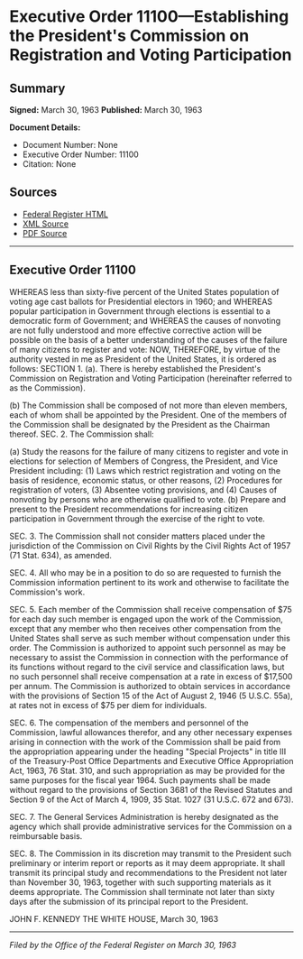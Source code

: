 # Executive Order 11100—Establishing the President's Commission on Registration and Voting Participation

## Summary

**Signed:** March 30, 1963
**Published:** March 30, 1963

**Document Details:**
- Document Number: None
- Executive Order Number: 11100
- Citation: None

## Sources
- [Federal Register HTML](https://www.presidency.ucsb.edu/documents/executive-order-11100-establishing-the-presidents-commission-registration-and-voting)
- [XML Source](None)
- [PDF Source](None)

---

## Executive Order 11100

WHEREAS less than sixty-five percent of the United States population of voting age cast ballots for Presidential electors in 1960; and
WHEREAS popular participation in Government through elections is essential to a democratic form of Government; and
WHEREAS the causes of nonvoting are not fully understood and more effective corrective action will be possible on the basis of a better understanding of the causes of the failure of many citizens to register and vote:
NOW, THEREFORE, by virtue of the authority vested in me as President of the United States, it is ordered as follows:
SECTION 1. (a). There is hereby established the President's Commission on Registration and Voting Participation (hereinafter referred to as the Commission).

(b) The Commission shall be composed of not more than eleven members, each of whom shall be appointed by the President. One of the members of the Commission shall be designated by the President as the Chairman thereof.
SEC. 2. The Commission shall:

(a) Study the reasons for the failure of many citizens to register and vote in elections for selection of Members of Congress, the President, and Vice President including:
    (1) Laws which restrict registration and voting on the basis of residence, economic status, or other reasons,
    (2) Procedures for registration of voters,
    (3) Absentee voting provisions, and
    (4) Causes of nonvoting by persons who are otherwise qualified to vote.
(b) Prepare and present to the President recommendations for increasing citizen participation in Government through the exercise of the right to vote.

SEC. 3. The Commission shall not consider matters placed under the jurisdiction of the Commission on Civil Rights by the Civil Rights Act of 1957 (71 Stat. 634), as amended.

SEC. 4. All who may be in a position to do so are requested to furnish the Commission information pertinent to its work and otherwise to facilitate the Commission's work.

SEC. 5. Each member of the Commission shall receive compensation of $75 for each day such member is engaged upon the work of the Commission, except that any member who then receives other compensation from the United States shall serve as such member without compensation under this order. The Commission is authorized to appoint such personnel as may be necessary to assist the Commission in connection with the performance of its functions without regard to the civil service and classification laws, but no such personnel shall receive compensation at a rate in excess of $17,500 per annum. The Commission is authorized to obtain services in accordance with the provisions of Section 15 of the Act of August 2, 1946 (5 U.S.C. 55a), at rates not in excess of $75 per diem for individuals.

SEC. 6. The compensation of the members and personnel of the Commission, lawful allowances therefor, and any other necessary expenses arising in connection with the work of the Commission shall be paid from the appropriation appearing under the heading "Special Projects" in title III of the Treasury-Post Office Departments and Executive Office Appropriation Act, 1963, 76 Stat. 310, and such appropriation as may be provided for the same purposes for the fiscal year 1964. Such payments shall be made without regard to the provisions of Section 3681 of the Revised Statutes and Section 9 of the Act of March 4, 1909, 35 Stat. 1027 (31 U.S.C. 672 and 673).

SEC. 7. The General Services Administration is hereby designated as the agency which shall provide administrative services for the Commission on a reimbursable basis.

SEC. 8. The Commission in its discretion may transmit to the President such preliminary or interim report or reports as it may deem appropriate. It shall transmit its principal study and recommendations to the President not later than November 30, 1963, together with such supporting materials as it deems appropriate. The Commission shall terminate not later than sixty days after the submission of its principal report to the President.

JOHN F. KENNEDY
THE WHITE HOUSE,
March 30, 1963

---

*Filed by the Office of the Federal Register on March 30, 1963*
